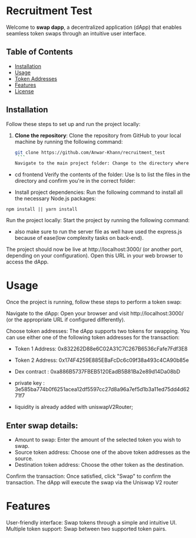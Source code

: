 # Recruitment Test

Welcome to **swap dapp**, a decentralized application (dApp) that enables seamless token swaps through an intuitive user interface.

## Table of Contents

- [Installation](#installation)
- [Usage](#usage)
- [Token Addresses](#token-addresses)
- [Features](#features)
- [License](#license)

## Installation

Follow these steps to set up and run the project locally:

1. **Clone the repository**:
   Clone the repository from GitHub to your local machine by running the following command:
   ````bash
   git clone https://github.com/Anwar-Khann/recruitment_test
    ```
   Navigate to the main project folder: Change to the directory where the project was cloned:
   ````

- cd frontend
  Verify the contents of the folder: Use ls to list the files in the directory and confirm you're in the correct folder:

- Install project dependencies:
  Run the following command to install all the necessary Node.js packages:

```
npm install || yarn install
```

Run the project locally: Start the project by running the following command:

- also make sure to run the server file as well have used the express.js because of ease(low complexity tasks on back-end).

The project should now be live at http://localhost:3000/ (or another port, depending on your configuration). Open this URL in your web browser to access the dApp.

# Usage

Once the project is running, follow these steps to perform a token swap:

Navigate to the dApp: Open your browser and visit http://localhost:3000/ (or the appropriate URL if configured differently).

Choose token addresses: The dApp supports two tokens for swapping. You can use either one of the following token addresses for the transaction:

- Token 1 Address: 0x832262D88e6C02A31C7C267B6536cFafe7Fdf3E8
- Token 2 Address: 0x174F4259E885EBaFcDc6c09f38a493c4CA90b85e
- Dex contract : 0xa886B5737FBEB5120EadB5B81Ba2e89d14Da08bD
- private key : 3e585ba774b0f6251acea12df5597cc27d8a96a7ef5d1b3a11ed75dd4d6271f7

- liquidity is already added with uniswapV2Router;

## Enter swap details:

- Amount to swap: Enter the amount of the selected token you wish to swap.
- Source token address: Choose one of the above token addresses as the source.
- Destination token address: Choose the other token as the destination.

Confirm the transaction: Once satisfied, click "Swap" to confirm the transaction. The dApp will execute the swap via the Uniswap V2 router

# Features

User-friendly interface: Swap tokens through a simple and intuitive UI.
Multiple token support: Swap between two supported token pairs.
